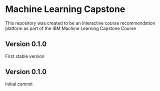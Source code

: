 # Machine Learning Capstone

This repository was created to be an interactive course recommendation platform as part of the IBM Machine Learning Capstone Course

## Version 0.1.0

First stable version

## Version 0.1.0

Initial commit